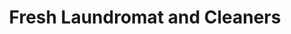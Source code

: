 ---
title: "Fresh Laundromat and Cleaners"
url: /brooklyn/fresh-laundromat-and-cleaners/
shop: Wäscherei
---